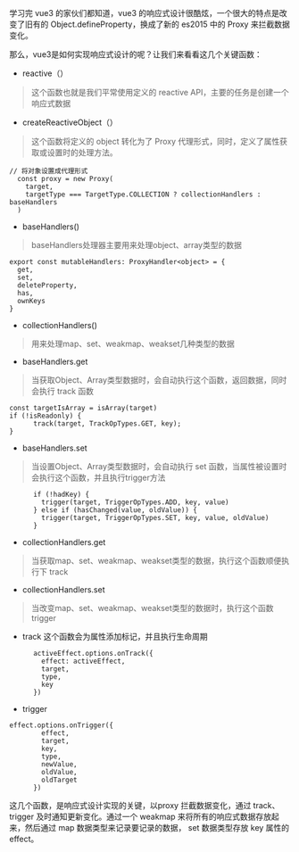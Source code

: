 学习完 vue3 的家伙们都知道，vue3 的响应式设计很酷炫，一个很大的特点是改变了旧有的 Object.defineProperty，换成了新的 es2015 中的 Proxy 来拦截数据变化。

那么，vue3是如何实现响应式设计的呢？让我们来看看这几个关键函数：
- reactive（）
> 这个函数也就是我们平常使用定义的 reactive API，主要的任务是创建一个响应式数据
- createReactiveObject（）
> 这个函数将定义的 object 转化为了 Proxy 代理形式，同时，定义了属性获取或设置时的处理方法。
```
// 将对象设置成代理形式
  const proxy = new Proxy(
    target,
    targetType === TargetType.COLLECTION ? collectionHandlers : baseHandlers
  )
```
- baseHandlers()
> baseHandlers处理器主要用来处理object、array类型的数据
```
export const mutableHandlers: ProxyHandler<object> = {
  get,
  set,
  deleteProperty,
  has,
  ownKeys
}
```
- collectionHandlers()
> 用来处理map、set、weakmap、weakset几种类型的数据
- baseHandlers.get
> 当获取Object、Array类型数据时，会自动执行这个函数，返回数据，同时会执行 track 函数
```
const targetIsArray = isArray(target)
if (!isReadonly) {
      track(target, TrackOpTypes.GET, key);
}
```
- baseHandlers.set
> 当设置Object、Array类型数据时，会自动执行 set 函数，当属性被设置时会执行这个函数，并且执行trigger方法
```
      if (!hadKey) {
        trigger(target, TriggerOpTypes.ADD, key, value)
      } else if (hasChanged(value, oldValue)) {
        trigger(target, TriggerOpTypes.SET, key, value, oldValue)
      }
```
- collectionHandlers.get
> 当获取map、set、weakmap、weakset类型的数据，执行这个函数顺便执行下 track
- collectionHandlers.set
> 当改变map、set、weakmap、weakset类型的数据时，执行这个函数 trigger
- track
这个函数会为属性添加标记，并且执行生命周期
```
      activeEffect.options.onTrack({
        effect: activeEffect,
        target,
        type,
        key
      })
```
- trigger
```
effect.options.onTrigger({
        effect,
        target,
        key,
        type,
        newValue,
        oldValue,
        oldTarget
      })
```
这几个函数，是响应式设计实现的关键，以proxy 拦截数据变化，通过 track、trigger 及时通知更新变化。通过一个 weakmap 来将所有的响应式数据存放起来，然后通过 map 数据类型来记录要记录的数据， set 数据类型存放 key 属性的 effect。

